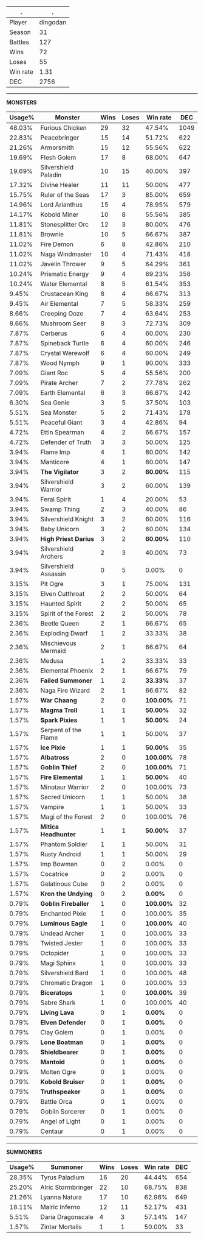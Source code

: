 .|.
|-|-
Player|dingodan
Season|31
Battles|127
Wins|72
Loses|55
Win rate|1.31
DEC|2756

---
**MONSTERS**

Usage%|Monster|Wins|Loses|Win rate|DEC|
-|-|-|-|-|-|
48.03%|Furious Chicken|29|32|47.54%|1049|
22.83%|Peacebringer|15|14|51.72%|622|
21.26%|Armorsmith|15|12|55.56%|622|
19.69%|Flesh Golem|17|8|68.00%|647|
19.69%|Silvershield Paladin|10|15|40.00%|397|
17.32%|Divine Healer|11|11|50.00%|477|
15.75%|Ruler of the Seas|17|3|85.00%|659|
14.96%|Lord Arianthus|15|4|78.95%|579|
14.17%|Kobold Miner|10|8|55.56%|385|
11.81%|Stonesplitter Orc|12|3|80.00%|476|
11.81%|Brownie|10|5|66.67%|387|
11.02%|Fire Demon|6|8|42.86%|210|
11.02%|Naga Windmaster|10|4|71.43%|418|
11.02%|Javelin Thrower|9|5|64.29%|361|
10.24%|Prismatic Energy|9|4|69.23%|358|
10.24%|Water Elemental|8|5|61.54%|353|
9.45%|Crustacean King|8|4|66.67%|313|
9.45%|Air Elemental|7|5|58.33%|259|
8.66%|Creeping Ooze|7|4|63.64%|253|
8.66%|Mushroom Seer|8|3|72.73%|309|
7.87%|Cerberus|6|4|60.00%|230|
7.87%|Spineback Turtle|6|4|60.00%|246|
7.87%|Crystal Werewolf|6|4|60.00%|249|
7.87%|Wood Nymph|9|1|90.00%|333|
7.09%|Giant Roc|5|4|55.56%|200|
7.09%|Pirate Archer|7|2|77.78%|262|
7.09%|Earth Elemental|6|3|66.67%|242|
6.30%|Sea Genie|3|5|37.50%|103|
5.51%|Sea Monster|5|2|71.43%|178|
5.51%|Peaceful Giant|3|4|42.86%|94|
4.72%|Ettin Spearman|4|2|66.67%|157|
4.72%|Defender of Truth|3|3|50.00%|125|
3.94%|Flame Imp|4|1|80.00%|142|
3.94%|Manticore|4|1|80.00%|147|
3.94%|**The Vigilator**|3|2|**60.00%**|115|
3.94%|Silvershield Warrior|3|2|60.00%|139|
3.94%|Feral Spirit|1|4|20.00%|53|
3.94%|Swamp Thing|2|3|40.00%|86|
3.94%|Silvershield Knight|3|2|60.00%|116|
3.94%|Baby Unicorn|3|2|60.00%|134|
3.94%|**High Priest Darius**|3|2|**60.00%**|110|
3.94%|Silvershield Archers|2|3|40.00%|73|
3.94%|Silvershield Assassin|0|5|0.00%|0|
3.15%|Pit Ogre|3|1|75.00%|131|
3.15%|Elven Cutthroat|2|2|50.00%|64|
3.15%|Haunted Spirit|2|2|50.00%|65|
3.15%|Spirit of the Forest|2|2|50.00%|78|
2.36%|Beetle Queen|2|1|66.67%|65|
2.36%|Exploding Dwarf|1|2|33.33%|38|
2.36%|Mischievous Mermaid|2|1|66.67%|64|
2.36%|Medusa|1|2|33.33%|33|
2.36%|Elemental Phoenix|2|1|66.67%|79|
2.36%|**Failed Summoner**|1|2|**33.33%**|37|
2.36%|Naga Fire Wizard|2|1|66.67%|82|
1.57%|**War Chaang**|2|0|**100.00%**|71|
1.57%|**Magma Troll**|1|1|**50.00%**|32|
1.57%|**Spark Pixies**|1|1|**50.00%**|24|
1.57%|Serpent of the Flame|1|1|50.00%|37|
1.57%|**Ice Pixie**|1|1|**50.00%**|35|
1.57%|**Albatross**|2|0|**100.00%**|78|
1.57%|**Goblin Thief**|2|0|**100.00%**|71|
1.57%|**Fire Elemental**|1|1|**50.00%**|40|
1.57%|Minotaur Warrior|2|0|100.00%|73|
1.57%|Sacred Unicorn|1|1|50.00%|38|
1.57%|Vampire|1|1|50.00%|33|
1.57%|Magi of the Forest|2|0|100.00%|76|
1.57%|**Mitica Headhunter**|1|1|**50.00%**|37|
1.57%|Phantom Soldier|1|1|50.00%|31|
1.57%|Rusty Android|1|1|50.00%|29|
1.57%|Imp Bowman|0|2|0.00%|0|
1.57%|Cocatrice|0|2|0.00%|0|
1.57%|Gelatinous Cube|0|2|0.00%|0|
1.57%|**Kron the Undying**|0|2|**0.00%**|0|
0.79%|**Goblin Fireballer**|1|0|**100.00%**|32|
0.79%|Enchanted Pixie|1|0|100.00%|35|
0.79%|**Luminous Eagle**|1|0|**100.00%**|40|
0.79%|Undead Archer|1|0|100.00%|33|
0.79%|Twisted Jester|1|0|100.00%|33|
0.79%|Octopider|1|0|100.00%|33|
0.79%|Magi Sphinx|1|0|100.00%|33|
0.79%|Silvershield Bard|1|0|100.00%|48|
0.79%|Chromatic Dragon|1|0|100.00%|33|
0.79%|**Biceratops**|1|0|**100.00%**|39|
0.79%|Sabre Shark|1|0|100.00%|40|
0.79%|**Living Lava**|0|1|**0.00%**|0|
0.79%|**Elven Defender**|0|1|**0.00%**|0|
0.79%|Clay Golem|0|1|0.00%|0|
0.79%|**Lone Boatman**|0|1|**0.00%**|0|
0.79%|**Shieldbearer**|0|1|**0.00%**|0|
0.79%|**Mantoid**|0|1|**0.00%**|0|
0.79%|Molten Ogre|0|1|0.00%|0|
0.79%|**Kobold Bruiser**|0|1|**0.00%**|0|
0.79%|**Truthspeaker**|0|1|**0.00%**|0|
0.79%|Battle Orca|0|1|0.00%|0|
0.79%|Goblin Sorcerer|0|1|0.00%|0|
0.79%|Angel of Light|0|1|0.00%|0|
0.79%|Centaur|0|1|0.00%|0|

---
**SUMMONERS**

Usage%|Summoner|Wins|Loses|Win rate|DEC|
-|-|-|-|-|-|
28.35%|Tyrus Paladium|16|20|44.44%|654|
25.20%|Alric Stormbringer|22|10|68.75%|838|
21.26%|Lyanna Natura|17|10|62.96%|649|
18.11%|Malric Inferno|12|11|52.17%|431|
5.51%|Daria Dragonscale|4|3|57.14%|147|
1.57%|Zintar Mortalis|1|1|50.00%|33|
